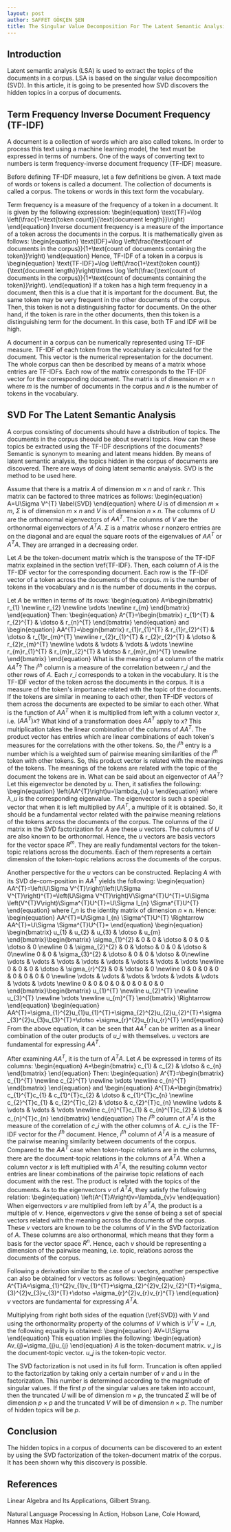 ```yaml
---
layout: post
author: SAFFET GÖKÇEN ŞEN
title: The Singular Value Decomposition For The Latent Semantic Analysis
---
```

## Introduction
Latent semantic analysis (LSA) is used to extract the topics of the documents in a corpus. LSA is based on the singular value decomposition (SVD). In this article, it is going to be presented how SVD discovers the hidden topics in a corpus of documents.
## Term Frequency Inverse Document Frequency (TF-IDF)
A document is a collection of words which are also called tokens. In order to process this text using a machine learning model, the text must be expressed in terms of numbers. One of the ways of converting text to numbers is term frequency-inverse document frequency (TF-IDF) measure.

Before defining TF-IDF measure, let a few definitions be given. A text made of words or tokens is called a document. The collection of documents is called a corpus. The tokens or words in this text form the vocabulary.

Term frequency is a measure of the frequency of a token in a document. It is given by the following expression:
\begin{equation}
    \text{TF}=\log \left(\frac{1+\text{token count}}{\text{document length}}\right)
\end{equation}
Inverse document frequency is a measure of the importance of a token across the documents in the corpus. It is mathematically given as follows:
\begin{equation}
    \text{IDF}=\log \left(\frac{\text{count of documents in the corpus}}{1+\text{count of documents containing the token}}\right)
\end{equation}
Hence, TF-IDF of a token in a corpus is
\begin{equation}
    \text{TF-IDF}=\log \left(\frac{1+\text{token count}}{\text{document length}}\right)\times \log \left(\frac{\text{count of documents in the corpus}}{1+\text{count of documents containing the token}}\right).
\end{equation}
If a token has a high term frequency in a document, then this is a clue that it is important for the document. But, the same token may be very frequent in the other documents of the corpus. Then, this token is not a distinguishing factor for documents. On the other hand, if the token is rare in the other documents, then this token is a distinguishing term for the document. In this case, both TF and IDF will be high.

A document in a corpus can be numerically represented using TF-IDF measure. TF-IDF of each token from the vocabulary is calculated for the document. This vector is the numerical representation for the document. The whole corpus can then be described by means of a matrix whose entries are TF-IDFs. Each row of the matrix corresponds to the TF-IDF vector for the corresponding document. The matrix is of dimension $m \times n$ where $m$ is the number of documents in the corpus and $n$ is the number of tokens in the vocabulary.
## SVD For The Latent Semantic Analysis
A corpus consisting of documents should have a distribution of topics. The documents in the corpus sheould be about several topics. How can these topics be extracted using the TF-IDF descriptions of the documents? Semantic is synonym to meaning and latent means hidden. By means of latent semantic analysis, the topics hidden in the corpus of documents are discovered. There are ways of doing latent semantic analysis. SVD is the method to be used here.

Assume that there is a matrix $A$ of dimension $m \times n$ and of rank $r$. This matrix can be factored to three matrices as follows:
\begin{equation}
    A=U\Sigma V^{T}
    \label{SVD}
\end{equation}
where $U$ is of dimension $m \times m$, $\Sigma$ is of dimension $m \times n$ and $V$ is of dimension $n \times n$. The columns of $U$ are the orthonormal eigenvectors of $AA^{T}$. The columns of $V$ are the orthonormal eigenvectors of $A^{T}A$. $\Sigma$ is a matrix whose $r$ nonzero entries are on the diagonal and are equal the square roots of the eigenvalues of $AA^{T}$ or $A^{T}A$. They are arranged in a decreasing order.

Let $A$ be the token-document matrix which is the transpose of the TF-IDF matrix explained in the section \ref{TF-IDF}. Then, each column of $A$ is the TF-IDF vector for the corresponding document. Each row is the TF-IDF vector of a token across the documents of the corpus. $m$ is the number of tokens in the vocabulary and $n$ is the number of documents in the corpus.

Let $A$ be written in terms of its rows:
\begin{equation}
    A=\begin{bmatrix}
        r\_{1} \newline
        r\_{2} \newline
        \vdots \newline
        r\_{m}
    \end{bmatrix}
\end{equation}
Then:
\begin{equation}
    A^{T}=\begin{bmatrix}
        r\_{1}^{T} & r\_{2}^{T} & \dotso & r\_{n}^{T}
    \end{bmatrix}
\end{equation}
and
\begin{equation}
    AA^{T}=\begin{bmatrix}
        r\_{1}r\_{1}^{T} & r\_{1}r\_{2}^{T} & \dotso & r\_{1}r\_{m}^{T} \newline
        r\_{2}r\_{1}^{T} & r\_{2}r\_{2}^{T} & \dotso & r\_{2}r\_{m}^{T} \newline
        \vdots & \vdots & \vdots & \vdots \newline
        r\_{m}r\_{1}^{T} & r\_{m}r\_{2}^{T} & \dotso & r\_{m}r\_{m}^{T} \newline
    \end{bmatrix}
\end{equation}
What is the meaning of a column of the matrix $AA^{T}$? The $i^{th}$ column is a measure of the correlation between $r\_{i}$ and the other rows of $A$. Each $r\_{i}$ corresponds to a token in the vocabulary. It is the TF-IDF vector of the token across the documents in the corpus. It is a measure of the token's importance related with the topic of the documents. If the tokens are similar in meaning to each other, then TF-IDF vectors of them across the documents are expected to be similar to each other. What is the function of $AA^{T}$ when it is multiplied from left with a column vector $x$, i.e. $\left(AA^{T}\right)x$? What kind of a transformation does $AA^{T}$ apply to $x$? This multiplication takes the linear combination of the columns of $AA^{T}$. The product vector has entries which are linear combinations of each token's measures for the correlations with the other tokens. So, the $i^{th}$ entry is a number which is a weighted sum of pairwise meaning similarities of the $i^{th}$ token with other tokens. So, this product vector is related with the meanings of the tokens. The meanings of the tokens are related with the topic of the document the tokens are in. What can be said about an eigenvector of $AA^{T}$? Let this eigenvector be denoted by $u$. Then, it satisfies the following:
\begin{equation}
    \left(AA^{T}\right)u=\lambda\_{u} u
\end{equation}
where $\lambda\_{u}$ is the corresponding eigenvalue. The eigenvector is such a special vector that when it is left multiplied by $AA^{T}$, a multiple of it is obtained. So, it should be a fundamental vector related with the pairwise meaning relations of the tokens across the documents of the corpus. The columns of the $U$ matrix in the SVD factorization for $A$ are these $u$ vectors. The columns of $U$ are also known to be orthonormal. Hence, the $u$ vectors are basis vectors for the vector space $R^{m}$. They are really fundamental vectors for the token-topic relations across the documents. Each of them represents a certain dimension of the token-topic relations across the documents of the corpus.

Another perspective for the $u$ vectors can be constructed. Replacing $A$ with its SVD de\-com\-position in $AA^{T}$ yields the following:
\begin{equation}
    AA^{T}=\left(U\Sigma V^{T}\right)\left(U\Sigma V^{T}\right)^{T}=\left(U\Sigma V^{T}\right)V\Sigma^{T}U^{T}=U\Sigma \left(V^{T}V\right)\Sigma^{T}U^{T}=U\Sigma I\_{n} \Sigma^{T}U^{T}
\end{equation}
where $I\_{n}$ is the identity matrix of dimension $n \times n$. Hence:
\begin{equation}
    AA^{T}=U\Sigma I\_{n} \Sigma^{T}U^{T} \Rightarrow AA^{T}=U\Sigma \Sigma^{T}U^{T}=
\end{equation}
\begin{equation}
    \begin{bmatrix}
        u\_{1} & u\_{2} & u\_{3} & \dotso & u\_{m}
    \end{bmatrix}\begin{bmatrix}
        \sigma\_{1}^{2} & 0 & 0 & \dotso & 0 & 0 & \dotso & 0 \newline
        0 & \sigma\_{2}^{2} & 0 & \dotso & 0 & 0 & \dotso & 0\newline
        0 & 0 & \sigma\_{3}^{2} & \dotso & 0 & 0 & \dotso & 0\newline
        \vdots & \vdots & \vdots & \vdots & \vdots & \vdots & \vdots & \vdots \newline
        0 & 0 & 0 & \dotso & \sigma\_{r}^{2} & 0 & \dotso & 0 \newline
        0 & 0 & 0 & 0 & 0 & 0 & 0 & 0 \newline
        \vdots & \vdots & \vdots & \vdots & \vdots & \vdots & \vdots & \vdots \newline
        0 & 0 & 0 & 0 & 0 & 0 & 0 & 0
    \end{bmatrix}\begin{bmatrix}
        u\_{1}^{T} \newline
        u\_{2}^{T} \newline
        u\_{3}^{T} \newline
        \vdots \newline
        u\_{m}^{T}
    \end{bmatrix} \Rightarrow
\end{equation}
\begin{equation}
    AA^{T}=\sigma\_{1}^{2}u\_{1}u\_{1}^{T}+\sigma\_{2}^{2}u\_{2}u\_{2}^{T}+\sigma\_{3}^{2}u\_{3}u\_{3}^{T}+\dotso +\sigma\_{r}^{2}u\_{r}u\_{r}^{T}
\end{equation}
From the above equation, it can be seen that $AA^{T}$ can be written as a linear combination of the outer products of $u\_{i}$ with themselves. $u$ vectors are fundamental for expressing $AA^{T}$.

After examining $AA^{T}$, it is the turn of $A^{T}A$. Let $A$ be expressed in terms of its columns:
\begin{equation}
    A=\begin{bmatrix}
        c\_{1} & c\_{2} & \dotso & c\_{n}
    \end{bmatrix}
\end{equation}
Then:
\begin{equation}
    A^{T}=\begin{bmatrix}
        c\_{1}^{T} \newline
        c\_{2}^{T} \newline
        \vdots \newline
        c\_{n}^{T}
    \end{bmatrix}
\end{equation}
and
\begin{equation}
    A^{T}A=\begin{bmatrix}
        c\_{1}^{T}c\_{1} & c\_{1}^{T}c\_{2} & \dotso & c\_{1}^{T}c\_{n} \newline
        c\_{2}^{T}c\_{1} & c\_{2}^{T}c\_{2} & \dotso & c\_{2}^{T}c\_{n} \newline
        \vdots & \vdots & \vdots & \vdots \newline
        c\_{n}^{T}c\_{1} & c\_{n}^{T}c\_{2} & \dotso & c\_{n}^{T}c\_{n}
    \end{bmatrix}
\end{equation}
The $i^{th}$ column of $A^{T}A$ is the measure of the correlation of $c\_{i}$ with the other columns of $A$. $c\_{i}$ is the TF-IDF vector for the $i^{th}$ document. Hence, $i^{th}$ column of $A^{T}A$ is a measure of the pairwise meaning similarity between documents of the corpus. Compared to the $AA^{T}$ case when token-topic relations are in the columns, there are the document-topic relations in the columns of $A^{T}A$. When a column vector $x$ is left multiplied with $A^{T}A$, the resulting column vector entries are linear combinations of the pairwise topic relations of each document with the rest. The product is related with the topics of the documents. As to the eigenvectors $v$ of $A^{T}A$, they satisfy the following relation:
\begin{equation}
    \left(A^{T}A\right)v=\lambda\_{v}v
\end{equation}
When eigenvectors $v$ are multiplied from left by $A^{T}A$, the product is a multiple of $v$. Hence, eigenvectors $v$ give the sense of being a set of special vectors related with the meaning across the documents of the corpus. These $v$ vectors are known to be the columns of $V$ in the SVD factorization of $A$. These columns are also orthonormal, which means that they form a basis for the vector space $R^{n}$. Hence, each $v$ should be representing a dimension of the pairwise meaning, i.e. topic, relations across the documents of the corpus.

Following a derivation similar to the case of $u$ vectors, another perspective can also be obtained for $v$ vectors as follows:
\begin{equation}
    A^{T}A=\sigma\_{1}^{2}v\_{1}v\_{1}^{T}+\sigma\_{2}^{2}v\_{2}v\_{2}^{T}+\sigma\_{3}^{2}v\_{3}v\_{3}^{T}+\dotso +\sigma\_{r}^{2}v\_{r}v\_{r}^{T}
\end{equation}
$v$ vectors are fundamental for expressing $A^{T}A$.

Multiplying from right both sides of the equation (\ref{SVD}) with $V$ and using the orthonormality property of the columns of $V$ which is $V^{T}V=I\_{n}$, the following equality is obtained:
\begin{equation}
    AV=U\Sigma
\end{equation}
This equation implies the following:
\begin{equation}
    Av\_{j}=\sigma\_{j}u\_{j}
\end{equation}
$A$ is the token-document matrix. $v\_{j}$ is the document-topic vector. $u\_{j}$ is the token-topic vector.

The SVD factorization is not used in its full form. Truncation is often applied to the factorization by taking only a certain number of $v$ and $u$ in the factorization. This number is determined according to the magnitude of singular values. If the first $p$ of the singular values are taken into account, then the truncated $U$ will be of dimension $m\times p$, the truncated $\Sigma$ will be of dimension $p\times p$ and the truncated $V$ will be of dimension $n \times p$. The number of hidden topics will be $p$.
## Conclusion
The hidden topics in a corpus of documents can be discovered to an extent by using the SVD factorization of the token-document matrix of the corpus. It has been shown why this discovery is possible.
## References
Linear Algebra and Its Applications, Gilbert Strang.

Natural Language Processing In Action, Hobson Lane, Cole Howard, Hannes Max Hapke.
